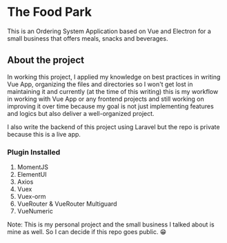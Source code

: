 # The Food Park
This is an Ordering System Application based on Vue and Electron for a small business that offers meals, snacks and beverages.

## About the project
In working this project, I applied my knowledge on best practices in writing Vue App, organizing the files and directories so I won't get lost in maintaining it and currently (at the time of this writing) this is my workflow in working with Vue App or any frontend projects and still working on improving it over time because my goal is not just implementing features and logics but also deliver a well-organized project.

I also write the backend of this project using Laravel but the repo is private because this is a live app.

### Plugin Installed
1. MomentJS
2. ElementUI
3. Axios
4. Vuex
5. Vuex-orm
6. VueRouter & VueRouter Multiguard
7. VueNumeric

Note: This is my personal project and the small business I talked about is mine as well. So I can decide if this repo goes public. :grin:
